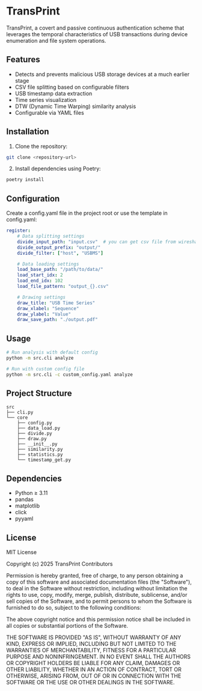 # TransPrint

TransPrint, a covert and passive continuous authentication scheme that leverages the temporal characteristics of USB transactions during device enumeration and file system operations.

## Features

- Detects and prevents malicious USB storage devices at a much earlier stage
- CSV file splitting based on configurable filters
- USB timestamp data extraction
- Time series visualization
- DTW (Dynamic Time Warping) similarity analysis
- Configurable via YAML files

## Installation

1. Clone the repository:
```bash
git clone <repository-url>
```

2. Install dependencies using Poetry:
```bash
poetry install
```

## Configuration
Create a config.yaml file in the project root or use the template in config.yaml:
```yaml
register:
    # Data splitting settings
    divide_input_path: "input.csv"  # you can get csv file from wireshark using usbmon
    divide_output_prefix: "output/"
    divide_filter: ["host", "USBMS"]

    # Data loading settings
    load_base_path: "/path/to/data/"
    load_start_idx: 2
    load_end_idx: 102
    load_file_pattern: "output_{}.csv"

    # Drawing settings
    draw_title: "USB Time Series"
    draw_xlabel: "Sequence"
    draw_ylabel: "Value"
    draw_save_path: "./output.pdf"
```

## Usage

```bash
# Run analysis with default config
python -m src.cli analyze

# Run with custom config file
python -m src.cli -c custom_config.yaml analyze
```

## Project Structure

```
src
├── cli.py
└── core
    ├── config.py
    ├── data_load.py
    ├── divide.py
    ├── draw.py
    ├── __init__.py
    ├── similarity.py
    ├── statistics.py
    └── timestamp_get.py
```
## Dependencies
- Python ≥ 3.11
- pandas
- matplotlib
- click
- pyyaml

## License
MIT License

Copyright (c) 2025 TransPrint Contributors

Permission is hereby granted, free of charge, to any person obtaining a copy
of this software and associated documentation files (the "Software"), to deal
in the Software without restriction, including without limitation the rights
to use, copy, modify, merge, publish, distribute, sublicense, and/or sell
copies of the Software, and to permit persons to whom the Software is
furnished to do so, subject to the following conditions:

The above copyright notice and this permission notice shall be included in all
copies or substantial portions of the Software.

THE SOFTWARE IS PROVIDED "AS IS", WITHOUT WARRANTY OF ANY KIND, EXPRESS OR
IMPLIED, INCLUDING BUT NOT LIMITED TO THE WARRANTIES OF MERCHANTABILITY,
FITNESS FOR A PARTICULAR PURPOSE AND NONINFRINGEMENT. IN NO EVENT SHALL THE
AUTHORS OR COPYRIGHT HOLDERS BE LIABLE FOR ANY CLAIM, DAMAGES OR OTHER
LIABILITY, WHETHER IN AN ACTION OF CONTRACT, TORT OR OTHERWISE, ARISING FROM,
OUT OF OR IN CONNECTION WITH THE SOFTWARE OR THE USE OR OTHER DEALINGS IN THE
SOFTWARE.